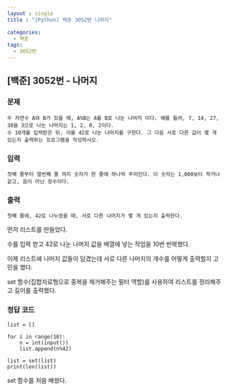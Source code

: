 ```yaml
---
layout : single
title : "[Python] 백준 3052번 나머지"

categories:
  - 백준
tags:
  - 3052번
---
```

## [백준] 3052번 - 나머지
### 문제
```
두 자연수 A와 B가 있을 때, A%B는 A를 B로 나눈 나머지 이다. 예를 들어, 7, 14, 27, 38을 3으로 나눈 나머지는 1, 2, 0, 2이다. 
수 10개를 입력받은 뒤, 이를 42로 나눈 나머지를 구한다. 그 다음 서로 다른 값이 몇 개 있는지 출력하는 프로그램을 작성하시오.
```
### 입력
```
첫째 줄부터 열번째 줄 까지 숫자가 한 줄에 하나씩 주어진다. 이 숫자는 1,000보다 작거나 같고, 음이 아닌 정수이다.
```
### 출력
```
첫째 줄에, 42로 나누었을 때, 서로 다른 나머지가 몇 개 있는지 출력한다.
```

먼저 리스트를 만들었다.

수를 입력 받고 42로 나눈 나머지 값을 배열에 넣는 작업을 10번 반복했다.

이제 리스트에 나머지 값들이 담겼는데 서로 다른 나머지의 개수를 어떻게 출력할지 고민을 했다.

set 함수(집합자료형으로 중복을 제거해주는 필터 역할)를 사용하여 리스트를 정리해주고 길이를 출력했다. 

### 정답 코드
```
list = []

for i in range(10):
    n = int(input())
    list.append(n%42)

list = set(list)
print(len(list))
```

set 함수를 처음 배웠다.
